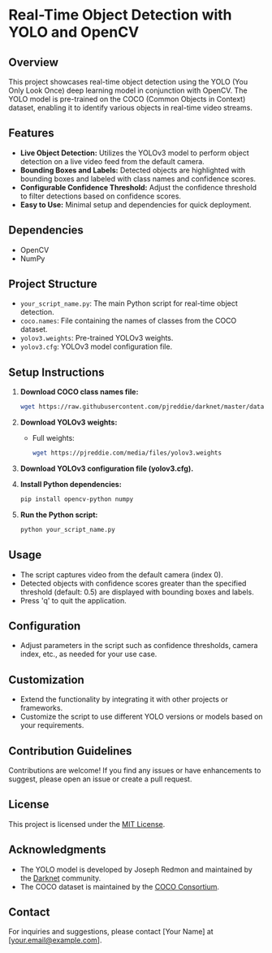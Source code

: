 # Real-Time Object Detection with YOLO and OpenCV


## Overview

This project showcases real-time object detection using the YOLO (You Only Look Once) deep learning model in conjunction with OpenCV. The YOLO model is pre-trained on the COCO (Common Objects in Context) dataset, enabling it to identify various objects in real-time video streams.

## Features

- **Live Object Detection:** Utilizes the YOLOv3 model to perform object detection on a live video feed from the default camera.
- **Bounding Boxes and Labels:** Detected objects are highlighted with bounding boxes and labeled with class names and confidence scores.
- **Configurable Confidence Threshold:** Adjust the confidence threshold to filter detections based on confidence scores.
- **Easy to Use:** Minimal setup and dependencies for quick deployment.

## Dependencies

- OpenCV
- NumPy

## Project Structure

- `your_script_name.py`: The main Python script for real-time object detection.
- `coco.names`: File containing the names of classes from the COCO dataset.
- `yolov3.weights`: Pre-trained YOLOv3 weights.
- `yolov3.cfg`: YOLOv3 model configuration file.

## Setup Instructions

1. **Download COCO class names file:**
    ```bash
    wget https://raw.githubusercontent.com/pjreddie/darknet/master/data/coco.names
    ```

2. **Download YOLOv3 weights:**
    - Full weights:
        ```bash
        wget https://pjreddie.com/media/files/yolov3.weights
        ```

3. **Download YOLOv3 configuration file (yolov3.cfg).**

4. **Install Python dependencies:**
    ```bash
    pip install opencv-python numpy
    ```

5. **Run the Python script:**
    ```bash
    python your_script_name.py
    ```

## Usage

- The script captures video from the default camera (index 0).
- Detected objects with confidence scores greater than the specified threshold (default: 0.5) are displayed with bounding boxes and labels.
- Press 'q' to quit the application.

## Configuration

- Adjust parameters in the script such as confidence thresholds, camera index, etc., as needed for your use case.

## Customization

- Extend the functionality by integrating it with other projects or frameworks.
- Customize the script to use different YOLO versions or models based on your requirements.

## Contribution Guidelines

Contributions are welcome! If you find any issues or have enhancements to suggest, please open an issue or create a pull request.

## License

This project is licensed under the [MIT License](LICENSE).

## Acknowledgments

- The YOLO model is developed by Joseph Redmon and maintained by the [Darknet](https://github.com/pjreddie/darknet) community.
- The COCO dataset is maintained by the [COCO Consortium](https://cocodataset.org/).

## Contact

For inquiries and suggestions, please contact [Your Name] at [your.email@example.com].

